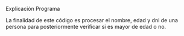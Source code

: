 Explicación Programa

La finalidad de este código es procesar el nombre, edad y dni de una persona para posteriormente verificar si es mayor de edad o no. 
